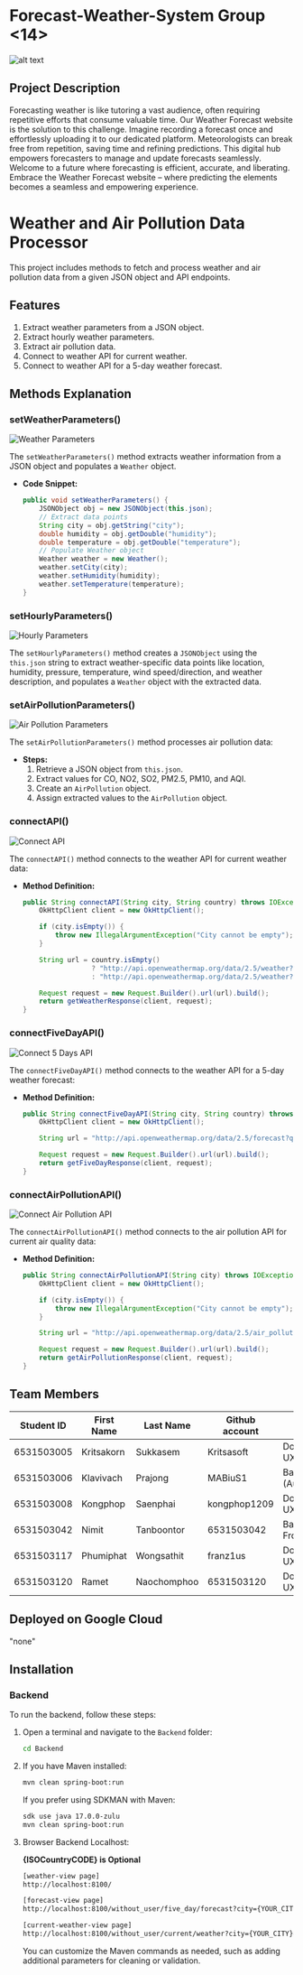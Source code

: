 # Forecast-Weather-System Group <14>

![alt text](Assets/cover.png)

## Project Description

Forecasting weather is like tutoring a vast audience, often requiring repetitive efforts that consume valuable time. Our Weather Forecast website is the solution to this challenge. Imagine recording a forecast once and effortlessly uploading it to our dedicated platform. Meteorologists can break free from repetition, saving time and refining predictions. This digital hub empowers forecasters to manage and update forecasts seamlessly. Welcome to a future where forecasting is efficient, accurate, and liberating. Embrace the Weather Forecast website – where predicting the elements becomes a seamless and empowering experience.

# Weather and Air Pollution Data Processor

This project includes methods to fetch and process weather and air pollution data from a given JSON object and API endpoints.

## Features

1. Extract weather parameters from a JSON object.
2. Extract hourly weather parameters.
3. Extract air pollution data.
4. Connect to weather API for current weather.
5. Connect to weather API for a 5-day weather forecast.

## Methods Explanation

### setWeatherParameters()

![Weather Parameters](Assets/setParameter.png)

The `setWeatherParameters()` method extracts weather information from a JSON object and populates a `Weather` object.

- **Code Snippet:**
    ```java
    public void setWeatherParameters() {
        JSONObject obj = new JSONObject(this.json);
        // Extract data points
        String city = obj.getString("city");
        double humidity = obj.getDouble("humidity");
        double temperature = obj.getDouble("temperature");
        // Populate Weather object
        Weather weather = new Weather();
        weather.setCity(city);
        weather.setHumidity(humidity);
        weather.setTemperature(temperature);
    }
    ```

### setHourlyParameters()

![Hourly Parameters](Assets/setHourlyParameter.png)

The `setHourlyParameters()` method creates a `JSONObject` using the `this.json` string to extract weather-specific data points like location, humidity, pressure, temperature, wind speed/direction, and weather description, and populates a `Weather` object with the extracted data.

### setAirPollutionParameters()

![Air Pollution Parameters](Assets/airpolution.png)

The `setAirPollutionParameters()` method processes air pollution data:

- **Steps:**
    1. Retrieve a JSON object from `this.json`.
    2. Extract values for CO, NO2, SO2, PM2.5, PM10, and AQI.
    3. Create an `AirPollution` object.
    4. Assign extracted values to the `AirPollution` object.

### connectAPI()

![Connect API](Assets/connectAPI.png)

The `connectAPI()` method connects to the weather API for current weather data:

- **Method Definition:**
    ```java
    public String connectAPI(String city, String country) throws IOException {
        OkHttpClient client = new OkHttpClient();

        if (city.isEmpty()) {
            throw new IllegalArgumentException("City cannot be empty");
        }

        String url = country.isEmpty() 
                     ? "http://api.openweathermap.org/data/2.5/weather?q=" + city + "&appid=YOUR_API_KEY"
                     : "http://api.openweathermap.org/data/2.5/weather?q=" + city + "," + country + "&appid=YOUR_API_KEY";

        Request request = new Request.Builder().url(url).build();
        return getWeatherResponse(client, request);
    }
    ```

### connectFiveDayAPI()

![Connect 5 Days API](Assets/connect5days.png)

The `connectFiveDayAPI()` method connects to the weather API for a 5-day weather forecast:

- **Method Definition:**
    ```java
    public String connectFiveDayAPI(String city, String country) throws IOException {
        OkHttpClient client = new OkHttpClient();

        String url = "http://api.openweathermap.org/data/2.5/forecast?q=" + city + "," + country + "&appid=YOUR_API_KEY";

        Request request = new Request.Builder().url(url).build();
        return getFiveDayResponse(client, request);
    }
    ```

### connectAirPollutionAPI()

![Connect Air Pollution API](Assets/connectAirpolutuon.png)

The `connectAirPollutionAPI()` method connects to the air pollution API for current air quality data:

- **Method Definition:**
    ```java
    public String connectAirPollutionAPI(String city) throws IOException {
        OkHttpClient client = new OkHttpClient();

        if (city.isEmpty()) {
            throw new IllegalArgumentException("City cannot be empty");
        }

        String url = "http://api.openweathermap.org/data/2.5/air_pollution?city=" + city + "&appid=YOUR_API_KEY";

        Request request = new Request.Builder().url(url).build();
        return getAirPollutionResponse(client, request);
    }
    ```

## Team Members

| Student ID   | First Name | Last Name     | Github account           | Role                     |
|--------------|------------|---------------|--------------------------|--------------------------|
| 6531503005   | Kritsakorn | Sukkasem      | Kritsasoft               | Document & UX/UI         |
| 6531503006   | Klavivach  | Prajong       | MABiuS1                  | Backend (Authentication) |
| 6531503008   | Kongphop   | Saenphai      | kongphop1209             | Document & UX/UI         |
| 6531503042   | Nimit      | Tanboontor    | 6531503042               | Backend & Frontend       |
| 6531503117   | Phumiphat  | Wongsathit    | franz1us                 | Document & UX/UI         |
| 6531503120   | Ramet      | Naochomphoo   | 6531503120               | Document & UX/UI         |


## Deployed on Google Cloud
"none"

## Installation

### Backend

To run the backend, follow these steps:

1. Open a terminal and navigate to the `Backend` folder:
    ```bash
    cd Backend
    ```

2. If you have Maven installed:
    ```bash
    mvn clean spring-boot:run
    ```

   If you prefer using SDKMAN with Maven:
    ```bash
    sdk use java 17.0.0-zulu
    mvn clean spring-boot:run
    ```
3. Browser Backend Localhost:

   **{ISOCountryCODE} is Optional**
   
    ```JSP
    [weather-view page]
    http://localhost:8100/
    ```

     ```JSP
    [forecast-view page]
    http://localhost:8100/without_user/five_day/forecast?city={YOUR_CITY}&country={ISOCountryCODE}
    ```

     ```JSP
    [current-weather-view page]
    http://localhost:8100/without_user/current/weather?city={YOUR_CITY}&country={ISOCountryCODE}
    ```

    

   You can customize the Maven commands as needed, such as adding additional parameters for cleaning or validation.


